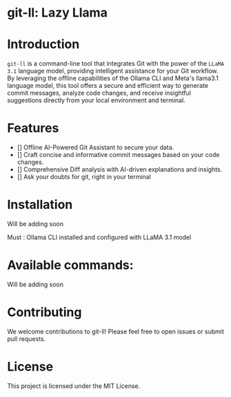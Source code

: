 # git-ll: Lazy Llama

# Introduction
`git-ll` is a command-line tool that integrates Git with the power of the `LLaMA 3.1` language model, providing intelligent assistance for your Git workflow. By leveraging the offline capabilities of the Ollama CLI and Meta's llama3.1 language model, this tool offers a secure and efficient way to generate commit messages, analyze code changes, and receive insightful suggestions directly from your local environment and terminal.

# Features
- [] Offline AI-Powered Git Assistant to secure your data.
- [] Craft concise and informative commit messages based on your code changes.
- [] Comprehensive Diff analysis with AI-driven explanations and insights.
- [] Ask your doubts for git, right in your terminal

# Installation

Will be adding soon

Must : Ollama CLI installed and configured with LLaMA 3.1 model

# Available commands:

Will be adding soon

# Contributing
We welcome contributions to git-ll! Please feel free to open issues or submit pull requests.

# License
This project is licensed under the MIT License.
